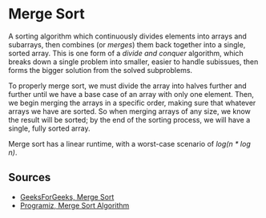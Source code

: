 # Merge Sort

A sorting algorithm which continuously divides elements into arrays and subarrays, then combines (or _merges_) them back together into a single, sorted array. This is one form of a _divide and conquer_ algorithm, which breaks down a single problem into smaller, easier to handle subissues, then forms the bigger solution from the solved subproblems.

To properly merge sort, we must divide the array into halves further and further until we have a base case of an array with only one element. Then, we begin merging the arrays in a specific order, making sure that whatever arrays we have are sorted. So when merging arrays of any size, we know the result will be sorted; by the end of the sorting process, we will have a single, fully sorted array.

Merge sort has a linear runtime, with a worst-case scenario of _log(n * log n)_.

## Sources

- [GeeksForGeeks, Merge Sort](https://www.geeksforgeeks.org/merge-sort/)
- [Programiz, Merge Sort Algorithm](https://www.programiz.com/dsa/merge-sort)
